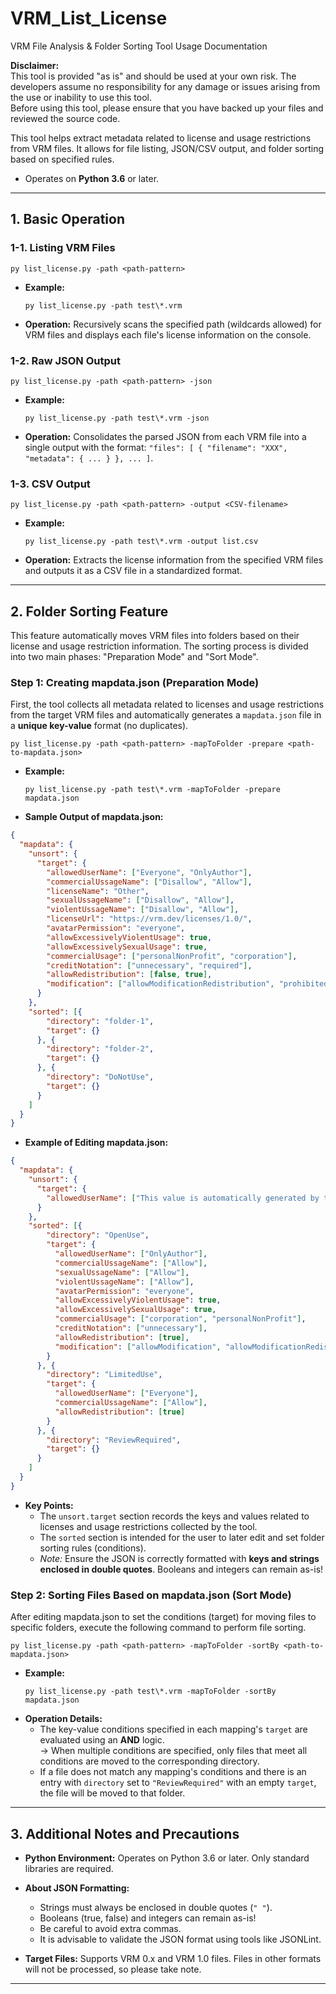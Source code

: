 # VRM_List_License
VRM File Analysis & Folder Sorting Tool Usage Documentation

**Disclaimer:**  
This tool is provided "as is" and should be used at your own risk. The developers assume no responsibility for any damage or issues arising from the use or inability to use this tool.  
Before using this tool, please ensure that you have backed up your files and reviewed the source code.


This tool helps extract metadata related to license and usage restrictions from VRM files. It allows for file listing, JSON/CSV output, and folder sorting based on specified rules.

* Operates on **Python 3.6** or later.

---

## 1. Basic Operation

### 1-1. Listing VRM Files

```
py list_license.py -path <path-pattern>
```

- **Example:**
  ```
  py list_license.py -path test\*.vrm
  ```
- **Operation:**
  Recursively scans the specified path (wildcards allowed) for VRM files and displays each file's license information on the console.

### 1-2. Raw JSON Output

```
py list_license.py -path <path-pattern> -json
```

- **Example:**
  ```
  py list_license.py -path test\*.vrm -json
  ```
- **Operation:**
  Consolidates the parsed JSON from each VRM file into a single output with the format:
  `"files": [ { "filename": "XXX", "metadata": { ... } }, ... ]`.

### 1-3. CSV Output

```
py list_license.py -path <path-pattern> -output <CSV-filename>
```

- **Example:**
  ```
  py list_license.py -path test\*.vrm -output list.csv
  ```
- **Operation:**
  Extracts the license information from the specified VRM files and outputs it as a CSV file in a standardized format.

---

## 2. Folder Sorting Feature

This feature automatically moves VRM files into folders based on their license and usage restriction information. The sorting process is divided into two main phases: "Preparation Mode" and "Sort Mode".

### Step 1: Creating mapdata.json (Preparation Mode)

First, the tool collects all metadata related to licenses and usage restrictions from the target VRM files and automatically generates a `mapdata.json` file in a **unique key-value** format (no duplicates).

```
py list_license.py -path <path-pattern> -mapToFolder -prepare <path-to-mapdata.json>
```

- **Example:**
  ```
  py list_license.py -path test\*.vrm -mapToFolder -prepare mapdata.json
  ```
- **Sample Output of mapdata.json:**

```json
{
  "mapdata": {
    "unsort": {
      "target": {
        "allowedUserName": ["Everyone", "OnlyAuthor"],
        "commercialUssageName": ["Disallow", "Allow"],
        "licenseName": "Other",
        "sexualUssageName": ["Disallow", "Allow"],
        "violentUssageName": ["Disallow", "Allow"],
        "licenseUrl": "https://vrm.dev/licenses/1.0/",
        "avatarPermission": "everyone",
        "allowExcessivelyViolentUsage": true,
        "allowExcessivelySexualUsage": true,
        "commercialUsage": ["personalNonProfit", "corporation"],
        "creditNotation": ["unnecessary", "required"],
        "allowRedistribution": [false, true],
        "modification": ["allowModificationRedistribution", "prohibited", "allowModification"]
      }
    },
    "sorted": [{
        "directory": "folder-1",
        "target": {}
      }, {
        "directory": "folder-2",
        "target": {}
      }, {
        "directory": "DoNotUse",
        "target": {}
      }
    ]
  }
}
```

- **Example of Editing mapdata.json:**

```json
{
  "mapdata": {
    "unsort": {
      "target": {
        "allowedUserName": ["This value is automatically generated by the -prepare parameter."]
      }
    },
    "sorted": [{
        "directory": "OpenUse",
        "target": {
          "allowedUserName": ["OnlyAuthor"],
          "commercialUssageName": ["Allow"],
          "sexualUssageName": ["Allow"],
          "violentUssageName": ["Allow"],
          "avatarPermission": "everyone",
          "allowExcessivelyViolentUsage": true,
          "allowExcessivelySexualUsage": true,
          "commercialUsage": ["corporation", "personalNonProfit"],
          "creditNotation": ["unnecessary"],
          "allowRedistribution": [true],
          "modification": ["allowModification", "allowModificationRedistribution"]
        }
      }, {
        "directory": "LimitedUse",
        "target": {
          "allowedUserName": ["Everyone"],
          "commercialUssageName": ["Allow"],
          "allowRedistribution": [true]
        }
      }, {
        "directory": "ReviewRequired",
        "target": {}
      }
    ]
  }
}
```

- **Key Points:**
  - The `unsort.target` section records the keys and values related to licenses and usage restrictions collected by the tool.
  - The `sorted` section is intended for the user to later edit and set folder sorting rules (conditions).
  - *Note:* Ensure the JSON is correctly formatted with **keys and strings enclosed in double quotes**. Booleans and integers can remain as-is!

### Step 2: Sorting Files Based on mapdata.json (Sort Mode)

After editing mapdata.json to set the conditions (target) for moving files to specific folders, execute the following command to perform file sorting.

```
py list_license.py -path <path-pattern> -mapToFolder -sortBy <path-to-mapdata.json>
```

- **Example:**
  ```
  py list_license.py -path test\*.vrm -mapToFolder -sortBy mapdata.json
  ```
- **Operation Details:**
  - The key-value conditions specified in each mapping's `target` are evaluated using an **AND** logic.  
    → When multiple conditions are specified, only files that meet all conditions are moved to the corresponding directory.
  - If a file does not match any mapping's conditions and there is an entry with `directory` set to `"ReviewRequired"` with an empty `target`, the file will be moved to that folder.

---

## 3. Additional Notes and Precautions

- **Python Environment:**
  Operates on Python 3.6 or later. Only standard libraries are required.

- **About JSON Formatting:**
  - Strings must always be enclosed in double quotes (`" "`).
  - Booleans (true, false) and integers can remain as-is!
  - Be careful to avoid extra commas.
  - It is advisable to validate the JSON format using tools like JSONLint.

- **Target Files:**
  Supports VRM 0.x and VRM 1.0 files. Files in other formats will not be processed, so please take note.

---

